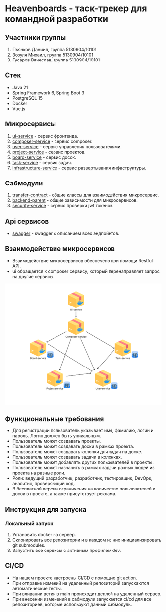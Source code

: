 # Heavenboards - таск-трекер для командной разработки
## Участники группы
1. Пьянков Даниил, группа 5130904/10101
2. Зозуля Михаил, группа 5130904/10101
3. Гусаров Вячеслав, группа 5130904/10101

## Стек
- Java 21
- Spring Framework 6, Spring Boot 3
- PostgreSQL 15
- Docker
- Vue.js

## Микросервисы
1. [ui-service](https://github.com/heavenboards/ui-service) - сервис фронтенда.
2. [composer-service](https://github.com/heavenboards/composer-service) - сервис composer.
3. [user-service](https://github.com/heavenboards/user-service) - сервис управления пользователями.
4. [project-service](https://github.com/heavenboards/project-service) - сервис проектов.
5. [board-service](https://github.com/heavenboards/board-service) - сервис досок.
6. [task-service](https://github.com/heavenboards/task-service) - сервис задач.
7. [infrastructure-service](https://github.com/heavenboards/infrastructure-service) - сервис развертывания инфаструктуры.

## Сабмодули
1. [transfer-contract](https://github.com/heavenboards/transfer-contract) - общие классы для взаимодействия микросервис.
2. [backend-parent](https://github.com/heavenboards/backend-parent) - общие зависимости для микросервисов.
3. [security-service](https://github.com/heavenboards/security-service) - сервис проверки jwt токенов.

## Api сервисов
- [swagger](http://89.223.68.162:8092/swagger-ui/index.html) - swagger с описанием всех эндпойнтов.

## Взаимодействие микросервисов
- Взаимодействие микросервисов обеспечено при помощи Restful API.
- ui обращается к composer сервису, который перенаправляет запрос на другие сервисы.

![img.png](img.png)

## Функциональные требования
- Для регистрации пользователь указывает имя, фамилию, логин и пароль. Логин должен быть уникальным.
- Пользователь может создавать проекты.
- Пользователь может создавать доски в рамках проекта.
- Пользователь может создавать колонки для задач на доске.
- Пользователь может создавать задачи в колонках.
- Пользователь может добавлять других пользователей в проекты.
- Пользователь может назначить в рамках задачи разных людей из проекта на разные роли.
- Роли: ведущий разработчик, разработчик, тестировщик, DevOps, аналитик, проверяющий код.
- В бесплатной версии ограничения на количество пользователей и досок в проекте, а также присутствует реклама.

## Инструкция для запуска
### Локальный запуск
1. Установить docker на сервер.
2. Склонировать все репозитории и в каждом из них инициализировать git submodules.
3. Запустить все сервисы с активным профилем dev.

## CI/CD
- На нашем проекте настроены CI/CD с помощью git action.
- При отправке измений на удаленный репозиторий запускаются автоматические тесты.
- При вливании ветки в main происходит деплой на удаленный сервер.
- При внесении изменений в сабмодули запускается ci/cd для все репозиториев, которые используют данный сабмодуль.